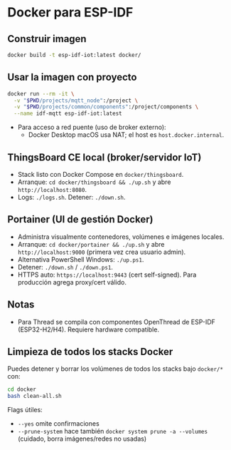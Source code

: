 # Docker para ESP-IDF

## Construir imagen
```bash
docker build -t esp-idf-iot:latest docker/
```

## Usar la imagen con proyecto
```bash
docker run --rm -it \
  -v "$PWD/projects/mqtt_node":/project \
  -v "$PWD/projects/common/components":/project/components \
  --name idf-mqtt esp-idf-iot:latest
```

- Para acceso a red puente (uso de broker externo):
  - Docker Desktop macOS usa NAT; el host es `host.docker.internal`.

## ThingsBoard CE local (broker/servidor IoT)
- Stack listo con Docker Compose en `docker/thingsboard`.
- Arranque: `cd docker/thingsboard && ./up.sh` y abre `http://localhost:8080`.
- Logs: `./logs.sh`. Detener: `./down.sh`.

## Portainer (UI de gestión Docker)
- Administra visualmente contenedores, volúmenes e imágenes locales.
- Arranque: `cd docker/portainer && ./up.sh` y abre `http://localhost:9000` (primera vez crea usuario admin).
- Alternativa PowerShell Windows: `./up.ps1`.
- Detener: `./down.sh` / `./down.ps1`.
- HTTPS auto: `https://localhost:9443` (cert self-signed). Para producción agrega proxy/cert válido.

## Notas
- Para Thread se compila con componentes OpenThread de ESP-IDF (ESP32-H2/H4). Requiere hardware compatible.

## Limpieza de todos los stacks Docker
Puedes detener y borrar los volúmenes de todos los stacks bajo `docker/*` con:

```bash
cd docker
bash clean-all.sh
```

Flags útiles:
- `--yes` omite confirmaciones
- `--prune-system` hace también `docker system prune -a --volumes` (cuidado, borra imágenes/redes no usadas)
